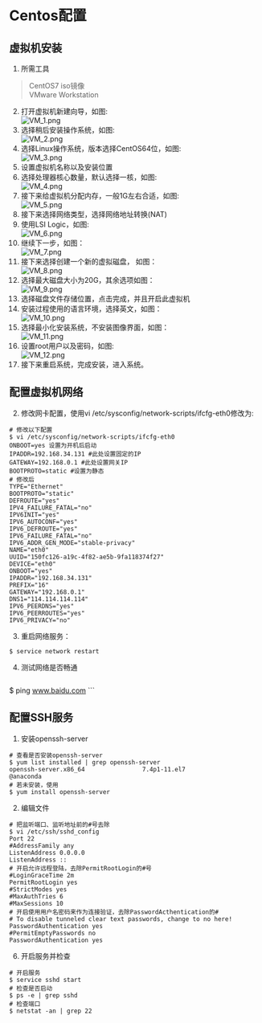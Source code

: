 # Centos配置

## 虚拟机安装
1. 所需工具
> CentOS7 iso镜像  
> VMware Workstation  

2. 打开虚拟机新建向导，如图:  
![VM_1.png](picture/VM_1.png)
3. 选择稍后安装操作系统，如图:  
![VM_2.png](picture/VM_2.png)
4. 选择Linux操作系统，版本选择CentOS64位，如图:  
![VM_3.png](picture/VM_3.png)  
5. 设置虚拟机名称以及安装位置
6. 选择处理器核心数量，默认选择一核，如图:  
![VM_4.png](picture/VM_4.png)  
7. 接下来给虚拟机分配内存，一般1G左右合适，如图:  
![VM_5.png](picture/VM_5.png)  
8. 接下来选择网络类型，选择网络地址转换(NAT)
9. 使用LSI Logic，如图:  
![VM_6.png](picture/VM_6.png)  
10. 继续下一步，如图：  
![VM_7.png](picture/VM_7.png)  
11. 接下来选择创建一个新的虚拟磁盘， 如图：  
![VM_8.png](picture/VM_8.png)
12. 选择最大磁盘大小为20G，其余选项如图：  
![VM_9.png](picture/VM_9.png)
13. 选择磁盘文件存储位置，点击完成，并且开启此虚拟机
14. 安装过程使用的语言环境，选择英文，如图：  
![VM_10.png](picture/VM_10.png)
15. 选择最小化安装系统，不安装图像界面，如图：  
![VM_11.png](picture/VM_11.png)
16. 设置root用户以及密码，如图:  
![VM_12.png](picture/VM_12.png)
17. 接下来重启系统，完成安装，进入系统。  


## 配置虚拟机网络
2. 修改网卡配置，使用vi /etc/sysconfig/network-scripts/ifcfg-eth0修改为:
```
# 修改以下配置
$ vi /etc/sysconfig/network-scripts/ifcfg-eth0
ONBOOT=yes 设置为开机后启动
IPADDR=192.168.34.131 #此处设置固定的IP 
GATEWAY=192.168.0.1 #此处设置网关IP 
BOOTPROTO=static #设置为静态
# 修改后
TYPE="Ethernet"
BOOTPROTO="static"
DEFROUTE="yes"
IPV4_FAILURE_FATAL="no"
IPV6INIT="yes"
IPV6_AUTOCONF="yes"
IPV6_DEFROUTE="yes"
IPV6_FAILURE_FATAL="no"
IPV6_ADDR_GEN_MODE="stable-privacy"
NAME="eth0"
UUID="150fc126-a19c-4f82-ae5b-9fa118374f27"
DEVICE="eth0"
ONBOOT="yes"
IPADDR="192.168.34.131"
PREFIX="16"
GATEWAY="192.168.0.1"
DNS1="114.114.114.114"
IPV6_PEERDNS="yes"
IPV6_PEERROUTES="yes"
IPV6_PRIVACY="no"

```

3. 重启网络服务：
```
$ service network restart
```
  
4. 测试网络是否畅通
	```
$ ping www.baidu.com 
	```


## 配置SSH服务  
1. 安装openssh-server
```
# 查看是否安装openssh-server
$ yum list installed | grep openssh-server
openssh-server.x86_64                7.4p1-11.el7                   @anaconda 
# 若未安装，使用
$ yum install openssh-server
```
2. 编辑文件
```
# 把监听端口、监听地址前的#号去除
$ vi /etc/ssh/sshd_config
Port 22
#AddressFamily any
ListenAddress 0.0.0.0
ListenAddress ::
# 开启允许远程登陆，去除PermitRootLogin的#号
#LoginGraceTime 2m
PermitRootLogin yes
#StrictModes yes
#MaxAuthTries 6
#MaxSessions 10
# 开启使用用户名密码来作为连接验证，去除PasswordActhentication的#
# To disable tunneled clear text passwords, change to no here!
PasswordAuthentication yes
#PermitEmptyPasswords no
PasswordAuthentication yes
```
6. 开启服务并检查
```
# 开启服务
$ service sshd start
# 检查是否启动
$ ps -e | grep sshd 
# 检查端口
$ netstat -an | grep 22
```
